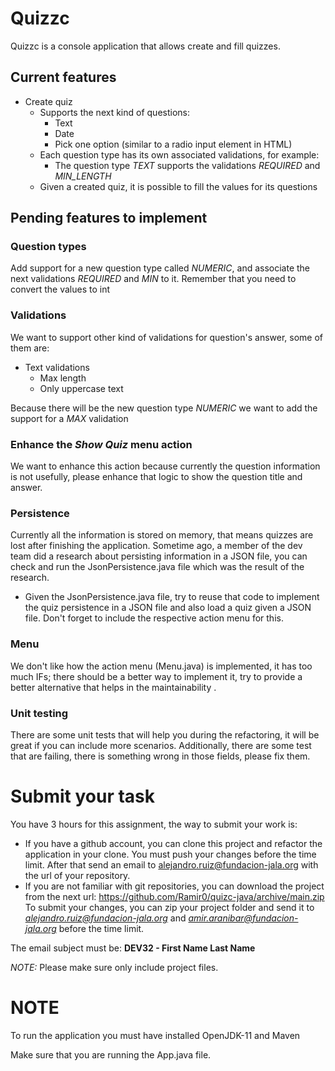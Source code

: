 # Quizzc
Quizzc is a console application that allows create and fill quizzes.
 
## Current features
 * Create quiz
   * Supports the next kind of questions:
     * Text
     * Date
     * Pick one option (similar to a radio input element in HTML)
   * Each question type has its own associated validations, for example:
     * The question type *TEXT* supports the validations *REQUIRED* and *MIN_LENGTH*
   * Given a created quiz, it is possible to fill the values for its questions   

## Pending features to implement
### Question types
Add support for a new question type called *NUMERIC*, and associate the next validations *REQUIRED* and *MIN* to it. 
Remember that you need to convert the values to int
### Validations
We want to support other kind of validations for question's answer, some of them are:
   * Text validations
     * Max length
     * Only uppercase text
     
Because there will be the new question type *NUMERIC* we want to add the support for a *MAX* validation  
### Enhance the _Show Quiz_ menu action
We want to enhance this action because currently the question information is not usefully, please enhance that logic to show the question title and answer.  

### Persistence
Currently all the information is stored on memory, that means quizzes are lost after finishing the application. 
Sometime ago, a member of the dev team did a research about persisting information in a JSON file, you can check and run the JsonPersistence.java file which was the result of the research.
   * Given the JsonPersistence.java file, try to reuse that code to implement the quiz persistence in a JSON file and also load a quiz given a JSON file.
   Don't forget to include the respective action menu for this.

### Menu
We don't like how the action menu (Menu.java) is implemented, it has too much IFs; there should be a better way to implement it, try to provide a better alternative that helps in the maintainability .

### Unit testing
There are some unit tests that will help you during the refactoring, it will be great if you can include more scenarios. Additionally, there are some test that are failing, there is something wrong in those fields, please fix them.


# Submit your task
You have 3 hours for this assignment, the way to submit your work is:
 * If you have a github account, you can clone this project and refactor the application in your clone. You must push your changes before the time limit.
 After that send an email to alejandro.ruiz@fundacion-jala.org with the url of your repository.
 * If you are not familiar with git repositories, you can download the project from the next url:
 https://github.com/Ramir0/quizc-java/archive/main.zip
 To submit your changes, you can zip your project folder and send it to *alejandro.ruiz@fundacion-jala.org* and *amir.aranibar@fundacion-jala.org* before the time limit.
 
 The email subject must be:
 **DEV32 - First Name Last Name**
 
 *NOTE:* Please make sure only include project files. 
 
# NOTE
To run the application you must have installed OpenJDK-11 and Maven

Make sure that you are running the App.java file.
